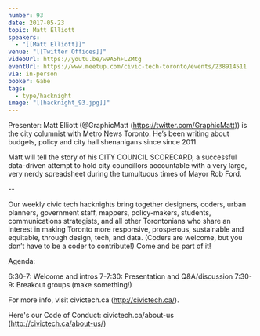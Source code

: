 ```yaml
---
number: 93
date: 2017-05-23
topic: Matt Elliott
speakers:
  - "[[Matt Elliott]]"
venue: "[[Twitter Offices]]"
videoUrl: https://youtu.be/w9A5hFLZMtg
eventUrl: https://www.meetup.com/civic-tech-toronto/events/238914511
via: in-person
booker: Gabe
tags:
  - type/hacknight
image: "[[hacknight_93.jpg]]"
---
```


Presenter: Matt Elliott (@GraphicMatt (https://twitter.com/GraphicMatt)) is the city columnist with Metro News Toronto. He’s been writing about budgets, policy and city hall shenanigans since since 2011.

Matt will tell the story of his CITY COUNCIL SCORECARD, a successful data-driven attempt to hold city councillors accountable with a very large, very nerdy spreadsheet during the tumultuous times of Mayor Rob Ford.

--

Our weekly civic tech hacknights bring together designers, coders, urban planners, government staff, mappers, policy-makers, students, communications strategists, and all other Torontonians who share an interest in making Toronto more responsive, prosperous, sustainable and equitable, through design, tech, and data. (Coders are welcome, but you don’t have to be a coder to contribute!) Come and be part of it!

Agenda:

6:30-7: Welcome and intros
7-7:30: Presentation and Q&A/discussion
7:30-9: Breakout groups (make something!)

For more info, visit civictech.ca (http://civictech.ca/).

Here's our Code of Conduct: civictech.ca/about-us (http://civictech.ca/about-us/)